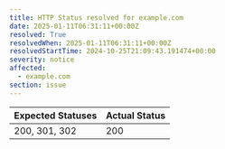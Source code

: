 ```yaml
---
title: HTTP Status resolved for example.com
date: 2025-01-11T06:31:11+00:00Z
resolved: True
resolvedWhen: 2025-01-11T06:31:11+00:00Z
resolvedStartTime: 2024-10-25T21:09:43.191474+00:00
severity: notice
affected:
  - example.com
section: issue
---
```


| Expected Statuses | Actual Status  |
|-------------------|----------------|
| 200, 301, 302 | 200 |
